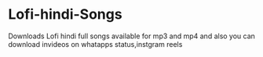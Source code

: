 # Lofi-hindi-Songs
Downloads Lofi hindi full songs available for mp3 and mp4 and also you can download invideos on whatapps status,instgram reels
